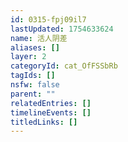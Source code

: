 ```yaml
---
id: 0315-fpj09il7
lastUpdated: 1754633624
name: 活人阴差
aliases: []
layer: 2
categoryId: cat_OfFSSbRb
tagIds: []
nsfw: false
parent: ""
relatedEntries: []
timelineEvents: []
titledLinks: []
---
```


